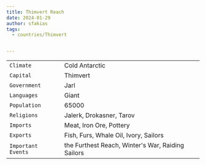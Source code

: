 ```yaml
---
title: Thimvert Reach
date: 2024-01-29
author: sfakias
tags:
  - countries/Thimvert


---
```

| | |
| --- | --- |
| `Climate` | Cold Antarctic |
| `Capital` | Thimvert |
| `Government` | Jarl |
| `Languages` | Giant |
| `Population` | 65000 |
| `Religions` | Jalerk, Drokasner, Tarov |
| `Imports` | Meat, Iron Ore, Pottery |
| `Exports` | Fish, Furs, Whale Oil, Ivory, Sailors |
| `Important Events` | the Furthest Reach, Winter's War, Raiding Sailors |
